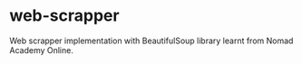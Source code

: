 # web-scrapper

Web scrapper implementation with BeautifulSoup library learnt from Nomad Academy Online.
